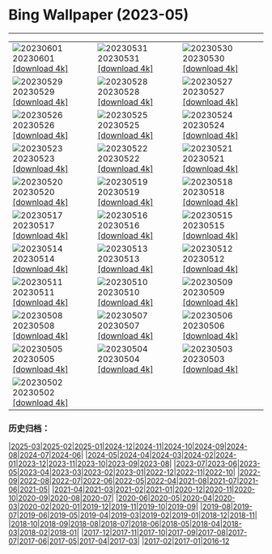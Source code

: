 # Bing Wallpaper (2023-05)
**************

<table><tr><td><img src="https://www.bing.com/th?id=OHR.ReefAwareness_DE-DE8258767284_1920x1080.jpg" alt="20230601"> 20230601 <a href="https://www.bing.com/th?id=OHR.ReefAwareness_DE-DE8258767284_UHD.jpg">[download 4k]</a></td><td><img src="https://www.bing.com/th?id=OHR.WorldOtterDay_DE-DE7818224728_1920x1080.jpg" alt="20230531"> 20230531 <a href="https://www.bing.com/th?id=OHR.WorldOtterDay_DE-DE7818224728_UHD.jpg">[download 4k]</a></td><td><img src="https://www.bing.com/th?id=OHR.HiddenBeach_DE-DE7094795169_1920x1080.jpg" alt="20230530"> 20230530 <a href="https://www.bing.com/th?id=OHR.HiddenBeach_DE-DE7094795169_UHD.jpg">[download 4k]</a></td></tr><tr><td><img src="https://www.bing.com/th?id=OHR.HistoricWindmill_DE-DE6549232529_1920x1080.jpg" alt="20230529"> 20230529 <a href="https://www.bing.com/th?id=OHR.HistoricWindmill_DE-DE6549232529_UHD.jpg">[download 4k]</a></td><td><img src="https://www.bing.com/th?id=OHR.TegallalangTerrace_DE-DE5316253421_1920x1080.jpg" alt="20230528"> 20230528 <a href="https://www.bing.com/th?id=OHR.TegallalangTerrace_DE-DE5316253421_UHD.jpg">[download 4k]</a></td><td><img src="https://www.bing.com/th?id=OHR.AloeDichotomum_DE-DE4474224527_1920x1080.jpg" alt="20230527"> 20230527 <a href="https://www.bing.com/th?id=OHR.AloeDichotomum_DE-DE4474224527_UHD.jpg">[download 4k]</a></td></tr><tr><td><img src="https://www.bing.com/th?id=OHR.WatSriSawai_DE-DE3655938171_1920x1080.jpg" alt="20230526"> 20230526 <a href="https://www.bing.com/th?id=OHR.WatSriSawai_DE-DE3655938171_UHD.jpg">[download 4k]</a></td><td><img src="https://www.bing.com/th?id=OHR.SaksunFaroe_DE-DE3088151760_1920x1080.jpg" alt="20230525"> 20230525 <a href="https://www.bing.com/th?id=OHR.SaksunFaroe_DE-DE3088151760_UHD.jpg">[download 4k]</a></td><td><img src="https://www.bing.com/th?id=OHR.OldFortress_DE-DE2608011846_1920x1080.jpg" alt="20230524"> 20230524 <a href="https://www.bing.com/th?id=OHR.OldFortress_DE-DE2608011846_UHD.jpg">[download 4k]</a></td></tr><tr><td><img src="https://www.bing.com/th?id=OHR.WesternBoxTurtle_DE-DE2199819764_1920x1080.jpg" alt="20230523"> 20230523 <a href="https://www.bing.com/th?id=OHR.WesternBoxTurtle_DE-DE2199819764_UHD.jpg">[download 4k]</a></td><td><img src="https://www.bing.com/th?id=OHR.BiodiverseCostaRica_DE-DE1731534946_1920x1080.jpg" alt="20230522"> 20230522 <a href="https://www.bing.com/th?id=OHR.BiodiverseCostaRica_DE-DE1731534946_UHD.jpg">[download 4k]</a></td><td><img src="https://www.bing.com/th?id=OHR.BremenScienceMuseum_DE-DE0993762476_1920x1080.jpg" alt="20230521"> 20230521 <a href="https://www.bing.com/th?id=OHR.BremenScienceMuseum_DE-DE0993762476_UHD.jpg">[download 4k]</a></td></tr><tr><td><img src="https://www.bing.com/th?id=OHR.EuropeanHoneybee_DE-DE0450050435_1920x1080.jpg" alt="20230520"> 20230520 <a href="https://www.bing.com/th?id=OHR.EuropeanHoneybee_DE-DE0450050435_UHD.jpg">[download 4k]</a></td><td><img src="https://www.bing.com/th?id=OHR.SumatranRhino_DE-DE8687965425_1920x1080.jpg" alt="20230519"> 20230519 <a href="https://www.bing.com/th?id=OHR.SumatranRhino_DE-DE8687965425_UHD.jpg">[download 4k]</a></td><td><img src="https://www.bing.com/th?id=OHR.HoopoeFathersday_DE-DE8234010695_1920x1080.jpg" alt="20230518"> 20230518 <a href="https://www.bing.com/th?id=OHR.HoopoeFathersday_DE-DE8234010695_UHD.jpg">[download 4k]</a></td></tr><tr><td><img src="https://www.bing.com/th?id=OHR.CormorantBridge_DE-DE4541774493_1920x1080.jpg" alt="20230517"> 20230517 <a href="https://www.bing.com/th?id=OHR.CormorantBridge_DE-DE4541774493_UHD.jpg">[download 4k]</a></td><td><img src="https://www.bing.com/th?id=OHR.AmericanWetlands_DE-DE4161765877_1920x1080.jpg" alt="20230516"> 20230516 <a href="https://www.bing.com/th?id=OHR.AmericanWetlands_DE-DE4161765877_UHD.jpg">[download 4k]</a></td><td><img src="https://www.bing.com/th?id=OHR.MorroJable_DE-DE3676958507_1920x1080.jpg" alt="20230515"> 20230515 <a href="https://www.bing.com/th?id=OHR.MorroJable_DE-DE3676958507_UHD.jpg">[download 4k]</a></td></tr><tr><td><img src="https://www.bing.com/th?id=OHR.OdocoileusVirginianus_DE-DE3260429830_1920x1080.jpg" alt="20230514"> 20230514 <a href="https://www.bing.com/th?id=OHR.OdocoileusVirginianus_DE-DE3260429830_UHD.jpg">[download 4k]</a></td><td><img src="https://www.bing.com/th?id=OHR.SonnyBonoPelicans_DE-DE2859602552_1920x1080.jpg" alt="20230513"> 20230513 <a href="https://www.bing.com/th?id=OHR.SonnyBonoPelicans_DE-DE2859602552_UHD.jpg">[download 4k]</a></td><td><img src="https://www.bing.com/th?id=OHR.WildLupine_DE-DE2207399220_1920x1080.jpg" alt="20230512"> 20230512 <a href="https://www.bing.com/th?id=OHR.WildLupine_DE-DE2207399220_UHD.jpg">[download 4k]</a></td></tr><tr><td><img src="https://www.bing.com/th?id=OHR.FootballField_DE-DE1676000033_1920x1080.jpg" alt="20230511"> 20230511 <a href="https://www.bing.com/th?id=OHR.FootballField_DE-DE1676000033_UHD.jpg">[download 4k]</a></td><td><img src="https://www.bing.com/th?id=OHR.CordouanLighthouse_DE-DE0586160414_1920x1080.jpg" alt="20230510"> 20230510 <a href="https://www.bing.com/th?id=OHR.CordouanLighthouse_DE-DE0586160414_UHD.jpg">[download 4k]</a></td><td><img src="https://www.bing.com/th?id=OHR.Atoll_DE-DE0099170564_1920x1080.jpg" alt="20230509"> 20230509 <a href="https://www.bing.com/th?id=OHR.Atoll_DE-DE0099170564_UHD.jpg">[download 4k]</a></td></tr><tr><td><img src="https://www.bing.com/th?id=OHR.TheChaps_DE-DE9445128977_1920x1080.jpg" alt="20230508"> 20230508 <a href="https://www.bing.com/th?id=OHR.TheChaps_DE-DE9445128977_UHD.jpg">[download 4k]</a></td><td><img src="https://www.bing.com/th?id=OHR.SealLaughing_DE-DE9050321655_1920x1080.jpg" alt="20230507"> 20230507 <a href="https://www.bing.com/th?id=OHR.SealLaughing_DE-DE9050321655_UHD.jpg">[download 4k]</a></td><td><img src="https://www.bing.com/th?id=OHR.RheininFlammen_DE-DE8169751630_1920x1080.jpg" alt="20230506"> 20230506 <a href="https://www.bing.com/th?id=OHR.RheininFlammen_DE-DE8169751630_UHD.jpg">[download 4k]</a></td></tr><tr><td><img src="https://www.bing.com/th?id=OHR.Popocatepetl_DE-DE8514604787_1920x1080.jpg" alt="20230505"> 20230505 <a href="https://www.bing.com/th?id=OHR.Popocatepetl_DE-DE8514604787_UHD.jpg">[download 4k]</a></td><td><img src="https://www.bing.com/th?id=OHR.RebelBase_DE-DE2573028901_1920x1080.jpg" alt="20230504"> 20230504 <a href="https://www.bing.com/th?id=OHR.RebelBase_DE-DE2573028901_UHD.jpg">[download 4k]</a></td><td><img src="https://www.bing.com/th?id=OHR.ThreeWildebeest_DE-DE0436671164_1920x1080.jpg" alt="20230503"> 20230503 <a href="https://www.bing.com/th?id=OHR.ThreeWildebeest_DE-DE0436671164_UHD.jpg">[download 4k]</a></td></tr><tr><td><img src="https://www.bing.com/th?id=OHR.KlostersSerneus_DE-DE9805698061_1920x1080.jpg" alt="20230502"> 20230502 <a href="https://www.bing.com/th?id=OHR.KlostersSerneus_DE-DE9805698061_UHD.jpg">[download 4k]</a></td><td></td><td></td></tr></table>

### 历史归档：

|[2025-03](/../2025-03/2025-03.md)|[2025-02](/../2025-02/2025-02.md)|[2025-01](/../2025-01/2025-01.md)|[2024-12](/../2024-12/2024-12.md)|[2024-11](/../2024-11/2024-11.md)|[2024-10](/../2024-10/2024-10.md)|[2024-09](/../2024-09/2024-09.md)|[2024-08](/../2024-08/2024-08.md)|[2024-07](/../2024-07/2024-07.md)|[2024-06](/../2024-06/2024-06.md)|
|[2024-05](/../2024-05/2024-05.md)|[2024-04](/../2024-04/2024-04.md)|[2024-03](/../2024-03/2024-03.md)|[2024-02](/../2024-02/2024-02.md)|[2024-01](/../2024-01/2024-01.md)|[2023-12](/../2023-12/2023-12.md)|[2023-11](/../2023-11/2023-11.md)|[2023-10](/../2023-10/2023-10.md)|[2023-09](/../2023-09/2023-09.md)|[2023-08](/../2023-08/2023-08.md)|
|[2023-07](/../2023-07/2023-07.md)|[2023-06](/../2023-06/2023-06.md)|[2023-05](/2023-05.md)|[2023-04](/../2023-04/2023-04.md)|[2023-03](/../2023-03/2023-03.md)|[2023-02](/../2023-02/2023-02.md)|[2023-01](/../2023-01/2023-01.md)|[2022-12](/../2022-12/2022-12.md)|[2022-11](/../2022-11/2022-11.md)|[2022-10](/../2022-10/2022-10.md)|
|[2022-09](/../2022-09/2022-09.md)|[2022-08](/../2022-08/2022-08.md)|[2022-07](/../2022-07/2022-07.md)|[2022-06](/../2022-06/2022-06.md)|[2022-05](/../2022-05/2022-05.md)|[2022-04](/../2022-04/2022-04.md)|[2021-08](/../2021-08/2021-08.md)|[2021-07](/../2021-07/2021-07.md)|[2021-06](/../2021-06/2021-06.md)|[2021-05](/../2021-05/2021-05.md)|
|[2021-04](/../2021-04/2021-04.md)|[2021-03](/../2021-03/2021-03.md)|[2021-02](/../2021-02/2021-02.md)|[2021-01](/../2021-01/2021-01.md)|[2020-12](/../2020-12/2020-12.md)|[2020-11](/../2020-11/2020-11.md)|[2020-10](/../2020-10/2020-10.md)|[2020-09](/../2020-09/2020-09.md)|[2020-08](/../2020-08/2020-08.md)|[2020-07](/../2020-07/2020-07.md)|
|[2020-06](/../2020-06/2020-06.md)|[2020-05](/../2020-05/2020-05.md)|[2020-04](/../2020-04/2020-04.md)|[2020-03](/../2020-03/2020-03.md)|[2020-02](/../2020-02/2020-02.md)|[2020-01](/../2020-01/2020-01.md)|[2019-12](/../2019-12/2019-12.md)|[2019-11](/../2019-11/2019-11.md)|[2019-10](/../2019-10/2019-10.md)|[2019-09](/../2019-09/2019-09.md)|
|[2019-08](/../2019-08/2019-08.md)|[2019-07](/../2019-07/2019-07.md)|[2019-06](/../2019-06/2019-06.md)|[2019-05](/../2019-05/2019-05.md)|[2019-04](/../2019-04/2019-04.md)|[2019-03](/../2019-03/2019-03.md)|[2019-02](/../2019-02/2019-02.md)|[2019-01](/../2019-01/2019-01.md)|[2018-12](/../2018-12/2018-12.md)|[2018-11](/../2018-11/2018-11.md)|
|[2018-10](/../2018-10/2018-10.md)|[2018-09](/../2018-09/2018-09.md)|[2018-08](/../2018-08/2018-08.md)|[2018-07](/../2018-07/2018-07.md)|[2018-06](/../2018-06/2018-06.md)|[2018-05](/../2018-05/2018-05.md)|[2018-04](/../2018-04/2018-04.md)|[2018-03](/../2018-03/2018-03.md)|[2018-02](/../2018-02/2018-02.md)|[2018-01](/../2018-01/2018-01.md)|
|[2017-12](/../2017-12/2017-12.md)|[2017-11](/../2017-11/2017-11.md)|[2017-10](/../2017-10/2017-10.md)|[2017-09](/../2017-09/2017-09.md)|[2017-08](/../2017-08/2017-08.md)|[2017-07](/../2017-07/2017-07.md)|[2017-06](/../2017-06/2017-06.md)|[2017-05](/../2017-05/2017-05.md)|[2017-04](/../2017-04/2017-04.md)|[2017-03](/../2017-03/2017-03.md)|
|[2017-02](/../2017-02/2017-02.md)|[2017-01](/../2017-01/2017-01.md)|[2016-12](/../2016-12/2016-12.md)